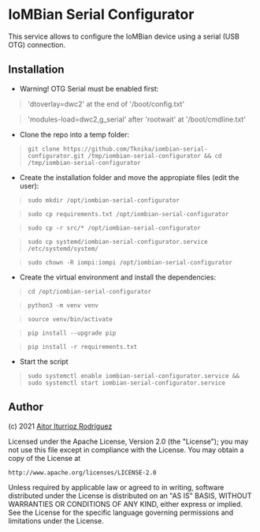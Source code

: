 # IoMBian Serial Configurator

This service allows to configure the IoMBian device using a serial (USB OTG) connection.


## Installation

-  Warning! OTG Serial must be enabled first:

> 'dtoverlay=dwc2' at the end of '/boot/config.txt'

> 'modules-load=dwc2,g_serial' after 'rootwait' at '/boot/cmdline.txt'

- Clone the repo into a temp folder:

> ```git clone https://github.com/Tknika/iombian-serial-configurator.git /tmp/iombian-serial-configurator && cd /tmp/iombian-serial-configurator```

- Create the installation folder and move the appropiate files (edit the user):

> ```sudo mkdir /opt/iombian-serial-configurator```

> ```sudo cp requirements.txt /opt/iombian-serial-configurator```

> ```sudo cp -r src/* /opt/iombian-serial-configurator```

> ```sudo cp systemd/iombian-serial-configurator.service /etc/systemd/system/```

> ```sudo chown -R iompi:iompi /opt/iombian-serial-configurator```

- Create the virtual environment and install the dependencies:

> ```cd /opt/iombian-serial-configurator```

> ```python3 -m venv venv```

> ```source venv/bin/activate```

> ```pip install --upgrade pip```

> ```pip install -r requirements.txt```

- Start the script

> ```sudo systemctl enable iombian-serial-configurator.service && sudo systemctl start iombian-serial-configurator.service```


## Author

(c) 2021 [Aitor Iturrioz Rodríguez](https://github.com/bodiroga)

Licensed under the Apache License, Version 2.0 (the "License");
you may not use this file except in compliance with the License.
You may obtain a copy of the License at

    http://www.apache.org/licenses/LICENSE-2.0

Unless required by applicable law or agreed to in writing, software
distributed under the License is distributed on an "AS IS" BASIS,
WITHOUT WARRANTIES OR CONDITIONS OF ANY KIND, either express or implied.
See the License for the specific language governing permissions and
limitations under the License.
